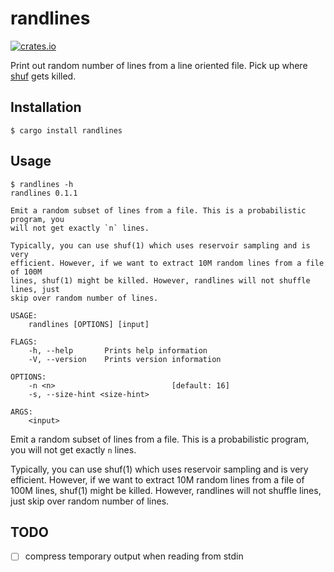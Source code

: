 # randlines

[![crates.io](https://img.shields.io/crates/v/randlines.svg)](https://crates.io/crates/randlines)

Print out random number of lines from a line oriented file. Pick up where
[shuf](https://www.gnu.org/software/coreutils/manual/html_node/shuf-invocation.html)
gets killed.

## Installation

```
$ cargo install randlines
```

## Usage

```shell
$ randlines -h
randlines 0.1.1

Emit a random subset of lines from a file. This is a probabilistic program, you
will not get exactly `n` lines.

Typically, you can use shuf(1) which uses reservoir sampling and is very
efficient. However, if we want to extract 10M random lines from a file of 100M
lines, shuf(1) might be killed. However, randlines will not shuffle lines, just
skip over random number of lines.

USAGE:
    randlines [OPTIONS] [input]

FLAGS:
    -h, --help       Prints help information
    -V, --version    Prints version information

OPTIONS:
    -n <n>                          [default: 16]
    -s, --size-hint <size-hint>

ARGS:
    <input>
```

Emit a random subset of lines from a file. This is a probabilistic program, you
will not get exactly `n` lines.

Typically, you can use shuf(1) which uses reservoir sampling and is very
efficient. However, if we want to extract 10M random lines from a file of 100M
lines, shuf(1) might be killed. However, randlines will not shuffle lines, just
skip over random number of lines.

## TODO

* [ ] compress temporary output when reading from stdin

